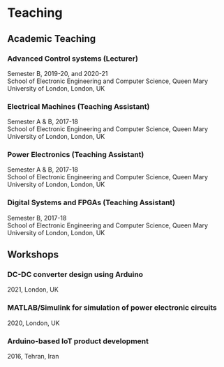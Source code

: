 # Teaching

## Academic Teaching

### Advanced Control systems (Lecturer)
Semester B, 2019-20, and 2020-21  
School of Electronic Engineering and Computer Science, Queen Mary University of London, London, UK

### Electrical Machines (Teaching Assistant)
Semester A & B, 2017-18  
School of Electronic Engineering and Computer Science, Queen Mary University of London, London, UK

### Power Electronics (Teaching Assistant)
Semester A & B, 2017-18  
School of Electronic Engineering and Computer Science, Queen Mary University of London, London, UK

### Digital Systems and FPGAs (Teaching Assistant)
Semester B, 2017-18  
School of Electronic Engineering and Computer Science, Queen Mary University of London, London, UK

## Workshops

### DC-DC converter design using Arduino
2021, London, UK

### MATLAB/Simulink for simulation of power electronic circuits
2020, London, UK

### Arduino-based IoT product development
2016, Tehran, Iran
